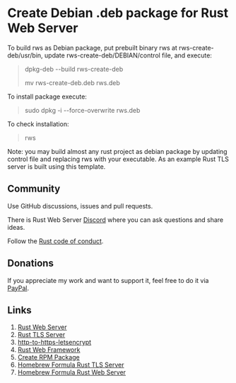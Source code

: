 # Create Debian .deb package for Rust Web Server
To build rws as Debian package, put prebuilt binary rws at rws-create-deb/usr/bin, update rws-create-deb/DEBIAN/control file, and execute:
> dpkg-deb --build rws-create-deb
> 
> mv rws-create-deb.deb rws.deb

To install package execute:
> sudo dpkg -i --force-overwrite rws.deb

To check installation:
> rws

Note: you may build almost any rust project as debian package
by updating control file and replacing rws with your executable.
As an example Rust TLS server is built using this template.

## Community
Use GitHub discussions, issues and pull requests.

There is Rust Web Server [Discord](https://discord.gg/zaErjtr5Dm) where you can ask questions and share ideas.

Follow the [Rust code of conduct](https://www.rust-lang.org/policies/code-of-conduct).

## Donations
If you appreciate my work and want to support it, feel free to do it via [PayPal](https://www.paypal.com/donate/?hosted_button_id=7J69SYZWSP6HJ).

## Links
1. [Rust Web Server](https://github.com/bohdaq/rust-web-server)
1. [Rust TLS Server](https://github.com/bohdaq/rust-tls-server)
1. [http-to-https-letsencrypt](https://github.com/bohdaq/rust-http-to-https-letsencrypt-acme)
1. [Rust Web Framework](https://github.com/bohdaq/rust-web-framework/)
1. [Create RPM Package](https://github.com/bohdaq/rws-rpm-builder)
1. [Homebrew Formula Rust TLS Server](https://github.com/bohdaq/homebrew-rust-tls-server)
1. [Homebrew Formula Rust Web Server](https://github.com/bohdaq/homebrew-rust-web-server)

